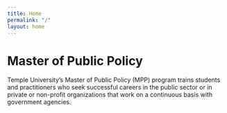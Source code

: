 ```yaml
---
title: Home
permalink: "/"
layout: home
---
```

<h1>Master of Public Policy</h1>

Temple University’s Master of Public Policy (MPP) program trains students and practitioners who seek successful careers in the public sector or in private or non-profit organizations that work on a continuous basis with government agencies.
